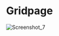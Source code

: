 # Gridpage

![Screenshot_7](https://github.com/user-attachments/assets/38303c87-f292-4784-afe5-88bddd5980ba)
